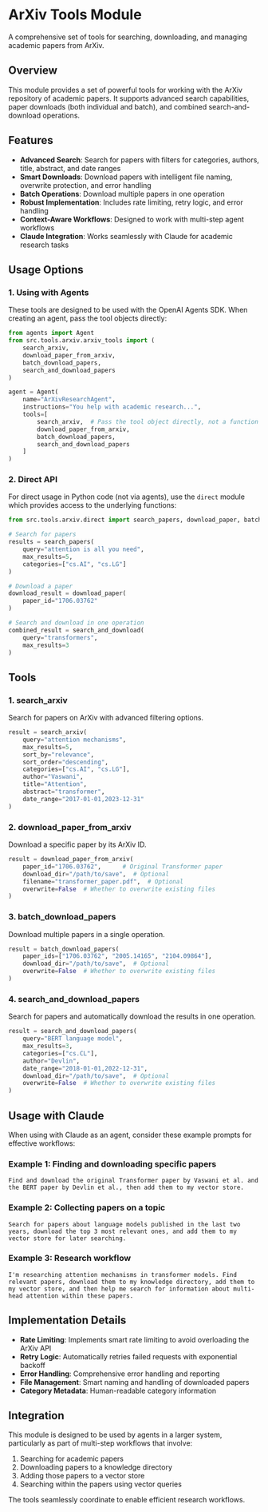 # ArXiv Tools Module

A comprehensive set of tools for searching, downloading, and managing academic papers from ArXiv.

## Overview

This module provides a set of powerful tools for working with the ArXiv repository of academic papers. It supports advanced search capabilities, paper downloads (both individual and batch), and combined search-and-download operations.

## Features

- **Advanced Search**: Search for papers with filters for categories, authors, title, abstract, and date ranges
- **Smart Downloads**: Download papers with intelligent file naming, overwrite protection, and error handling
- **Batch Operations**: Download multiple papers in one operation
- **Robust Implementation**: Includes rate limiting, retry logic, and error handling
- **Context-Aware Workflows**: Designed to work with multi-step agent workflows
- **Claude Integration**: Works seamlessly with Claude for academic research tasks

## Usage Options

### 1. Using with Agents

These tools are designed to be used with the OpenAI Agents SDK. When creating an agent, pass the tool objects directly:

```python
from agents import Agent
from src.tools.arxiv.arxiv_tools import (
    search_arxiv,
    download_paper_from_arxiv,
    batch_download_papers,
    search_and_download_papers
)

agent = Agent(
    name="ArXivResearchAgent",
    instructions="You help with academic research...",
    tools=[
        search_arxiv,  # Pass the tool object directly, not a function call
        download_paper_from_arxiv,
        batch_download_papers,
        search_and_download_papers
    ]
)
```

### 2. Direct API

For direct usage in Python code (not via agents), use the `direct` module which provides access to the underlying functions:

```python
from src.tools.arxiv.direct import search_papers, download_paper, batch_download, search_and_download

# Search for papers
results = search_papers(
    query="attention is all you need",
    max_results=5,
    categories=["cs.AI", "cs.LG"]
)

# Download a paper
download_result = download_paper(
    paper_id="1706.03762"
)

# Search and download in one operation
combined_result = search_and_download(
    query="transformers",
    max_results=3
)
```

## Tools

### 1. search_arxiv

Search for papers on ArXiv with advanced filtering options.

```python
result = search_arxiv(
    query="attention mechanisms",
    max_results=5,
    sort_by="relevance",
    sort_order="descending",
    categories=["cs.AI", "cs.LG"],
    author="Vaswani",
    title="Attention",
    abstract="transformer",
    date_range="2017-01-01,2023-12-31"
)
```

### 2. download_paper_from_arxiv

Download a specific paper by its ArXiv ID.

```python
result = download_paper_from_arxiv(
    paper_id="1706.03762",      # Original Transformer paper
    download_dir="/path/to/save",  # Optional 
    filename="transformer_paper.pdf",  # Optional
    overwrite=False  # Whether to overwrite existing files
)
```

### 3. batch_download_papers

Download multiple papers in a single operation.

```python
result = batch_download_papers(
    paper_ids=["1706.03762", "2005.14165", "2104.09864"],
    download_dir="/path/to/save",  # Optional
    overwrite=False  # Whether to overwrite existing files
)
```

### 4. search_and_download_papers

Search for papers and automatically download the results in one operation.

```python
result = search_and_download_papers(
    query="BERT language model",
    max_results=3,
    categories=["cs.CL"],
    author="Devlin",
    date_range="2018-01-01,2022-12-31",
    download_dir="/path/to/save",  # Optional
    overwrite=False  # Whether to overwrite existing files
)
```

## Usage with Claude

When using with Claude as an agent, consider these example prompts for effective workflows:

### Example 1: Finding and downloading specific papers

```
Find and download the original Transformer paper by Vaswani et al. and the BERT paper by Devlin et al., then add them to my vector store.
```

### Example 2: Collecting papers on a topic

```
Search for papers about language models published in the last two years, download the top 3 most relevant ones, and add them to my vector store for later searching.
```

### Example 3: Research workflow

```
I'm researching attention mechanisms in transformer models. Find relevant papers, download them to my knowledge directory, add them to my vector store, and then help me search for information about multi-head attention within these papers.
```

## Implementation Details

- **Rate Limiting**: Implements smart rate limiting to avoid overloading the ArXiv API
- **Retry Logic**: Automatically retries failed requests with exponential backoff
- **Error Handling**: Comprehensive error handling and reporting
- **File Management**: Smart naming and handling of downloaded papers
- **Category Metadata**: Human-readable category information

## Integration

This module is designed to be used by agents in a larger system, particularly as part of multi-step workflows that involve:

1. Searching for academic papers
2. Downloading papers to a knowledge directory
3. Adding those papers to a vector store
4. Searching within the papers using vector queries

The tools seamlessly coordinate to enable efficient research workflows.